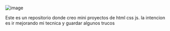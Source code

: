 ![image](https://github.com/JorgeLLezcano/practicashtmljs/assets/119429934/aa4378a5-5a1e-4668-b244-98057227f9ad)

Este es un repositorio donde creo mini proyectos de html css js. la intencion es ir mejorando mi tecnica y guardar algunos trucos

